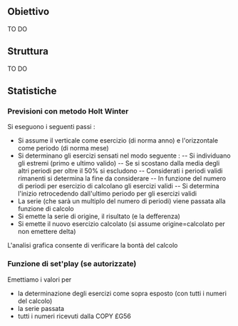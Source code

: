 ## Obiettivo
TO DO
## Struttura
TO DO
## Statistiche
### Previsioni con metodo Holt Winter
Si eseguono i seguenti passi : 

- Si assume il verticale come esercizio (di norma anno) e l'orizzontale come periodo (di norma mese)
- Si determinano gli esercizi sensati nel modo seguente : 
-- Si individuano gli estremi (primo e ultimo valido)
-- Se si scostano dalla media degli altri periodi per oltre il 50% si escludono
-- Considerati i periodi validi rimanenti si determina la fine da considerare
-- In funzione del numero di periodi per esercizio di calcolano gli esercizi validi
-- Si determina l'inizio retrocedendo dall'ultimo periodo per gli esercizi validi
- La serie (che sarà un multiplo del numero di periodi) viene passata alla funzione di calcolo
- Si emette la serie di origine, il risultato (e la defferenza)
- Si emette il nuovo esercizio calcolato (si assume origine=calcolato per non emettere delta)


L'analisi grafica consente di verificare la bontà del calcolo

### Funzione di set'play (se autorizzate)
Emettiamo i valori per

- la determinazione degli esercizi come sopra esposto (con tutti i numeri del calcolo)
- la serie passata
- tutti i numeri ricevuti dalla COPY £G56

